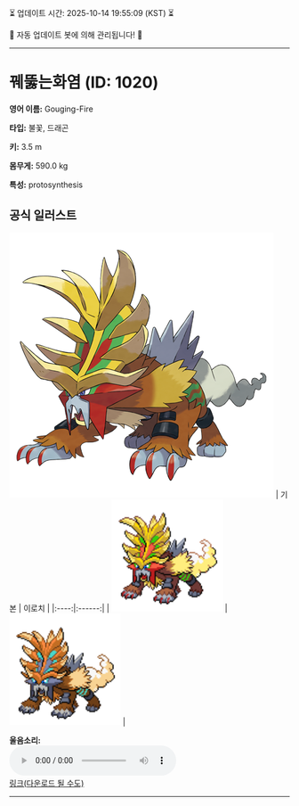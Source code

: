 
⏳ 업데이트 시간: 2025-10-14 19:55:09 (KST) ⏳

🤖 자동 업데이트 봇에 의해 관리됩니다! 🤖

---

# 꿰뚫는화염 (ID: 1020)
**영어 이름:** Gouging-Fire

**타입:** 불꽃, 드래곤

**키:** 3.5 m

**몸무게:** 590.0 kg

**특성:** protosynthesis

## 공식 일러스트
![](https://raw.githubusercontent.com/PokeAPI/sprites/master/sprites/pokemon/other/official-artwork/1020.png)
| 기본 | 이로치 |
|:----:|:------:|
| <img src="https://raw.githubusercontent.com/PokeAPI/sprites/master/sprites/pokemon/1020.png" width="200"> | <img src="https://raw.githubusercontent.com/PokeAPI/sprites/master/sprites/pokemon/shiny/1020.png" width="200"> |

**울음소리:**<br><audio controls src="https://raw.githubusercontent.com/PokeAPI/cries/main/cries/pokemon/latest/1020.ogg"></audio><br> [링크(다운로드 될 수도)](https://raw.githubusercontent.com/PokeAPI/cries/main/cries/pokemon/latest/1020.ogg)


---
